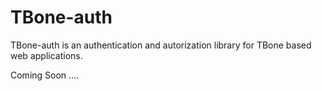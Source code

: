 # TBone-auth


TBone-auth is an authentication and autorization library for TBone based web applications.


Coming Soon ....